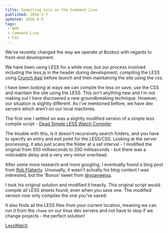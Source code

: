 ```yaml
---
title: Compiling Less on the Command Line
published: 2016-3-7
updated: 2016-4-9
tags:
 - Web
 - Command Line
 - CSS
---
```


<p>We've recently changed the way we operate at Bozboz with regards to front-end development.</p>

<p>We have been using LESS for a while now, but our process involved including the less.js in the header during development, compiling the LESS using <a href="http://crunchapp.net/">Crunch App</a> before launch and then maintaining the site using the css.</p>



<p>I have been looking at ways we can compile the less on save, use the CSS and maintain the site using the LESS. This isn't anything new and i'm not making out I have discovered a new groundbreaking technique. However, our situation is slightly different. As i've mentioned before, we have dev servers which aren't on our local machines.</p>



<p>The first one I settled on was a slightly modified version of a simple less compile script -&nbsp;<a href="https://github.com/mikestreety/Dead-Simple-LESS-Watch-Compiler">Dead Simple LESS Watch Compiler</a></p>



<p>The trouble with this, is it doesn't recursively search folders, and you have to specify an entry and exit point for the LESS/CSS. Looking at the server processing, it also just scans the folder at a set interval - I modified the original from 500 milliseconds to 200 milliseconds - but there was a noticeable delay and a very very <em>minor</em> overhead.</p>



<p>After some more research and more googling, I eventually found a blog post from <a href="http://www.ravelrumba.com/blog/watch-compile-less-command-line/">Rob Flaherty</a>. Unusually, it wasn't actually his blog content I was interested, but the 'Bonus' tweet from <a href="http://www.twitter.com/yoavweiss">@yoavweiss</a>.</p>



<p>I took his original solution and modified it heavily. This original script would compile all LESS sheets found, even when you save one. The modified version now only compiles the one you've saved.</p>



<p>It also finds all the LESS files from your current location, meaning we can run it from the <code>/home</code> on our linux dev servers and not have to stop if we change projects - the perfect solution!</p>



<p><a href="https://github.com/mikestreety/less-watch">LessWatch</a></p>